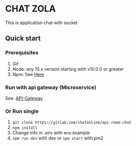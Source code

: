 # CHAT ZOLA

This is application chat with socket
## Quick start
### Prerequisites

1. Git
2. Node: any 10.x version starting with v10.0.0 or greater
3. Npm: See [Here](https://www.npmjs.com/)
### Run with api gateway (Microservice)

See: [API-Gateway](https://gitlab.com/dlmtruong1609/api-gateway-realestate)

### Or Run single
1. `git clone https://gitlab.com/chatonline/api-room-chat`
2. `npm install`
4. Change info in .env with env.example
3. `npm run dev` with dev or `npm start` with pm2 

